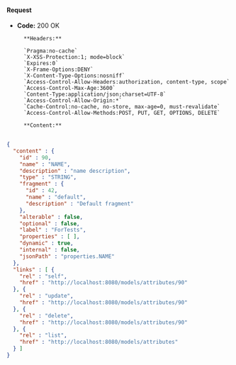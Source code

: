 #### Request

* **Code:** 200 OK

        **Headers:**

        `Pragma:no-cache`
        `X-XSS-Protection:1; mode=block`
        `Expires:0`
        `X-Frame-Options:DENY`
        `X-Content-Type-Options:nosniff`
        `Access-Control-Allow-Headers:authorization, content-type, scope`
        `Access-Control-Max-Age:3600`
        `Content-Type:application/json;charset=UTF-8`
        `Access-Control-Allow-Origin:*`
        `Cache-Control:no-cache, no-store, max-age=0, must-revalidate`
        `Access-Control-Allow-Methods:POST, PUT, GET, OPTIONS, DELETE`

        **Content:**

```json
    
{
  "content" : {
    "id" : 90,
    "name" : "NAME",
    "description" : "name description",
    "type" : "STRING",
    "fragment" : {
      "id" : 42,
      "name" : "default",
      "description" : "Default fragment"
    },
    "alterable" : false,
    "optional" : false,
    "label" : "ForTests",
    "properties" : [ ],
    "dynamic" : true,
    "internal" : false,
    "jsonPath" : "properties.NAME"
  },
  "links" : [ {
    "rel" : "self",
    "href" : "http://localhost:8080/models/attributes/90"
  }, {
    "rel" : "update",
    "href" : "http://localhost:8080/models/attributes/90"
  }, {
    "rel" : "delete",
    "href" : "http://localhost:8080/models/attributes/90"
  }, {
    "rel" : "list",
    "href" : "http://localhost:8080/models/attributes"
  } ]
}
```
